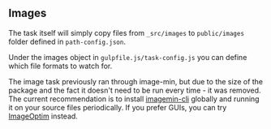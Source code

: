 ## Images

The task itself will simply copy files from `_src/images` to `public/images` folder defined in `path-config.json`.

Under the images object in `gulpfile.js/task-config.js` you can define which file formats to watch for.

The image task previously ran through image-min, but due to the size of the package and the fact it doesn't need to be run every time - it was removed. The current recommendation is to install [imagemin-cli](https://github.com/imagemin/imagemin-cli) globally and running it on your source files periodically. If you prefer GUIs, you can try [ImageOptim](https://imageoptim.com/mac) instead.
